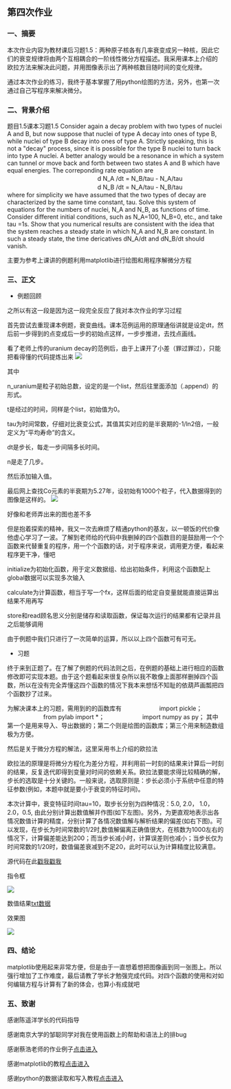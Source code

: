 ## 第四次作业
### 一、摘要
本次作业内容为教材课后习题1.5：两种原子核各有几率衰变成另一种核，因此它们的衰变规律将由两个互相耦合的一阶线性微分方程描述。我采用课本上介绍的
欧拉方法来解决此问题，并用图像表示出了两种核数目随时间的变化规律。 

通过本次作业的练习，我终于基本掌握了用python绘图的方法，另外，也第一次通过自己写程序来解决微分。

### 二、背景介绍
题目1.5课本习题1.5 Consider again  a decay problem with two types of nuclei A and B, but now suppose that nuclei of type A decay into ones of type B, while nuclei of type B decay into ones of type A. Strictly speaking, this is not a "decay" process, since it is possible for the type B nuclei to turn back into type A nuclei. A better analogy would be a resonance in which a system can tunnel or move back and forth between two states A and B which have equal energies. The correponding rate equation are   
　　　　　　　　　　　　　　　d N_A /dt = N_B/tau - N_A/tau  
　　　　　　　　　　　　　　　d N_B /dt = N_A/tau - N_B/tau  
where for simplicity we have assumed that the two types of decay are characterized by the same time constant, tau. Solve this system of equations for the numbers of nuclei, N_A and N_B, as functions of time. Consider different initial conditions, such as N_A=100, N_B=0, etc., and take tau =1s. Show that you numerical results are consistent with the idea that the system reaches a steady state in which N_A and N_B are constant. In such a steady state, the time dericatives dN_A/dt and dN_B/dt should vanish.
 
 主要为参考上课讲的例题利用matplotlib进行绘图和用程序解微分方程
 
 ### 三、正文
 - 例题回顾
 
 之所以有这一段是因为这一段完全反应了我对本次作业的学习过程
 
 首先尝试去重现课本例题，衰变曲线。课本范例运用的原理通俗讲就是设定dt，然后前一步得到的点变成后一步的初始点这样，一步步推进，去找点画线。
 
 看了老师上传的uranium decay的范例后，由于上课开了小差（罪过罪过），只能把看得懂的代码提炼出来
 ![](https://github.com/zhaozhanyi0804/computationalphysics_N2015301020052/blob/master/Homework_4/4-1.png)
 
其中

n_uranium是粒子初始总数，设定的是一个list，然后往里面添加（.append）的形式。

t是经过的时间，同样是个list，初始值为0。

tau为时间常数，仔细对比衰变公式，其值其实对应的是半衰期的-1/ln2倍，一般定义为“平均寿命”的含义。

dt是步长，每走一步间隔多长时间。

n是走了几步。

然后添加输入值。

最后网上查找Co元素的半衰期为5.27年，设初始有1000个粒子，代入数据得到的图像是这样的。
 ![](https://github.com/zhaozhanyi0804/computationalphysics_N2015301020052/blob/master/Homework_4/4-2.png)
 
 好像和老师弄出来的图也差不多
 
 但是抱着探索的精神，我又一次去麻烦了精通python的基友，以一顿饭的代价像他虚心学习了一波。了解到老师给的代码中我删掉的四个函数目的是鼓励用一个个函数来代替重复的程序，用一个个函数的话，对于程序来说，调用更方便，看起来程序更干净，懂吧

 initialize为初始化函数，用于定义数据组、给出初始条件，利用这个函数配上global数据可以实现多次输入
 
 calculate为计算函数，相当于写一个fx，这样后面的给定自变量就能直接运算出结果不用再写
 
 store和read顾名思义分别是储存和读取函数，保证每次运行的结果都有记录并且之后能够调用
 
 由于例题中我们只进行了一次简单的运算，所以以上四个函数可有可无。
 
 - 习题
 
终于来到正题了。在了解了例题的代码法则之后，在例题的基础上进行相应的函数修改即可实现本题。由于这个题看起来很复杂所以我不敢像上面那样删掉四个函数，所以在没有完全弄懂这四个函数的情况下我本来想恬不知耻的依葫芦画瓢把四个函数抄了过来。

为解决课本上的习题，需用到的的函数库有
　　　　　　import pickle；
　　　　　　from pylab import *；
　　　　　　import numpy as py；
其中第一个是用来导入、导出数据的；第二个则是绘图的函数库；第三个用来制造数组极为方便。
  
然后是关于微分方程的解法，这里采用书上介绍的欧拉法

欧拉法的原理是将微分方程化为差分方程，并利用前一时刻的结果来计算后一时刻的结果，反复迭代即得到变量对时间的依赖关系。欧拉法要能求得比较精确的解，步长的选取是十分关键的。一般来说，选取原则是：步长必须小于系统中任意的特征参数(例如，本题中就是要小于衰变的特征时间)。

本次计算中，衰变特征时间tau=10，取步长分别为四种情况：5.0, 2.0， 1.0， 2.0，0.5, 由此分别计算出数值解并作图(如下左图)。另外，为更直观地表示出各情况数值计算的精度，分别计算了各情况数值解与解析结果的偏差(如右下图)。可以发现，在步长为时间常数的1/2时,数值解偏离正确值很大，在核数为1000左右的情况下，计算偏差能达到200；而当步长减小时，计算误差则也减小；当步长仅为时间常数的1/20时，数值偏差衰减到不足20，此时可以认为计算精度比较满意。

源代码在此[戳我戳我](https://github.com/zhaozhanyi0804/computationalphysics_N2015301020052/blob/master/Homework_4/Word4.py)

指令框

![](https://github.com/zhaozhanyi0804/computationalphysics_N2015301020052/blob/master/Homework_4/4-3.png)

数值结果[txt数据](https://github.com/zhaozhanyi0804/computationalphysics_N2015301020052/blob/master/Homework_4/text_4)

效果图

![](https://github.com/zhaozhanyi0804/computationalphysics_N2015301020052/blob/master/Homework_4/4-4.png)

### 四、结论
matplotlib使用起来非常方便，但是由于一直想着想把图像画到同一张图上。所以强行增加了工作难度，最后请教了学长才勉强完成代码。对四个函数的使用和对如何编辑方程与计算有了新的体会，也算小有成就吧

### 五、致谢
感谢陈遥洋学长的代码指导

感谢南京大学的邹聪同学对我在使用函数上的帮助和语法上的排bug

感谢蔡浩老师的作业例子[点击进入](https://github.com/caihao/computational_physics_whu/tree/master/chapter1)

感谢matplotlib的教程[点击进入](http://liam0205.me/2014/09/11/matplotlib-tutorial-zh-cn/) 

感谢python的数据读取和写入教程[点击进入](http://www.ibm.com/developerworks/cn/opensource/os-python8/)




 


 
